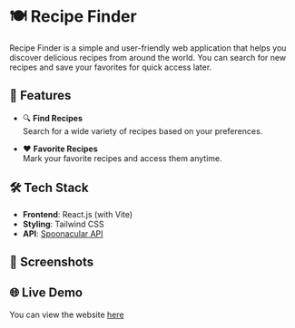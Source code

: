 # 🍽️ Recipe Finder

Recipe Finder is a simple and user-friendly web application that helps you discover delicious recipes from around the world. You can search for new recipes and save your favorites for quick access later.

## 🚀 Features

- 🔍 **Find Recipes**  
  Search for a wide variety of recipes based on your preferences.

- ❤️ **Favorite Recipes**  
  Mark your favorite recipes and access them anytime.

## 🛠️ Tech Stack

- **Frontend**: React.js (with Vite)
- **Styling**: Tailwind CSS
- **API**: [Spoonacular API](https://spoonacular.com/food-api)

## 📸 Screenshots

[](frontend/public/screenshot.png.png)


## 🌐 Live Demo
You can view the website [here](https://aashnasrecipefinder.netlify.app/)


